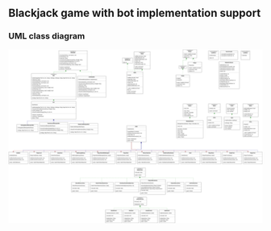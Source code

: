 ## Blackjack game with bot implementation support

### UML class diagram

![Blackjack UML class diagram](blackjack-base-lib/src/main/resources/BlackjackUML.png)
